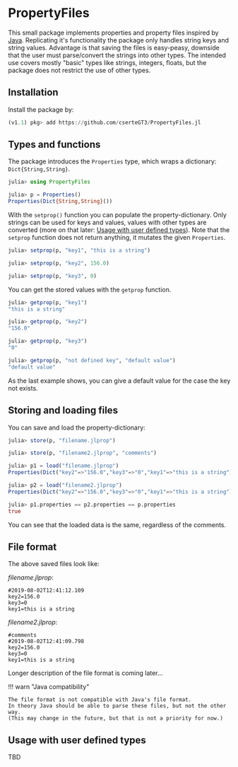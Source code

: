 # PropertyFiles

This small package implements properties and property files inspired by [Java](https://docs.oracle.com/en/java/javase/12/docs/api/java.base/java/util/Properties.html).
Replicating it's functionality the package only handles string keys and string values.
Advantage is that saving the files is easy-peasy, downside that the user must parse/convert the strings into other types.
The intended use covers mostly "basic" types like strings, integers, floats, but the package does not restrict the use of other types.

## Installation

Install the package by:
```julia
(v1.1) pkg> add https://github.com/cserteGT3/PropertyFiles.jl
```

## Types and functions

The package introduces the `Properties` type, which wraps a dictionary: `Dict{String,String}`.
```julia
julia> using PropertyFiles

julia> p = Properties()
Properties(Dict{String,String}())
```
With the `setprop()` function you can populate the property-dictionary.
Only strings can be used for keys and values, values with other types are converted (more on that later: [Usage with user defined types](@ref)).
Note that the `setprop` function does not return anything, it mutates the given `Properties`.
```julia
julia> setprop(p, "key1", "this is a string")

julia> setprop(p, "key2", 156.0)

julia> setprop(p, "key3", 0)
```
You can get the stored values with the `getprop` function.
```julia
julia> getprop(p, "key1")
"this is a string"

julia> getprop(p, "key2")
"156.0"

julia> getprop(p, "key3")
"0"

julia> getprop(p, "not defined key", "default value")
"default value"
```
As the last example shows, you can give a default value for the case the key not exists.

## Storing and loading files

You can save and load the property-dictionary:

```julia
julia> store(p, "filename.jlprop")

julia> store(p, "filename2.jlprop", "comments")

julia> p1 = load("filename.jlprop")
Properties(Dict("key2"=>"156.0","key3"=>"0","key1"=>"this is a string"))

julia> p2 = load("filename2.jlprop")
Properties(Dict("key2"=>"156.0","key3"=>"0","key1"=>"this is a string"))

julia> p1.properties == p2.properties == p.properties
true
```

You can see that the loaded data is the same, regardless of the comments.

## File format

The above saved files look like:

*filename.jlprop*:
```
#2019-08-02T12:41:12.109
key2=156.0
key3=0
key1=this is a string
```

*filename2.jlprop*:
```
#comments
#2019-08-02T12:41:09.798
key2=156.0
key3=0
key1=this is a string
```
Longer description of the file format is coming later...

!!! warn "Java compatibility"

    The file format is not compatible with Java's file format.
    In theory Java should be able to parse these files, but not the other way.
    (This may change in the future, but that is not a priority for now.)

## Usage with user defined types

TBD
